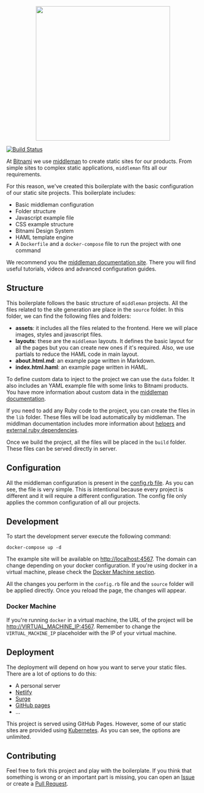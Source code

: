 <p align="center">
  <img width="350" src="https://user-images.githubusercontent.com/4056725/31936391-c0e464b6-b8b1-11e7-845b-330bf28b6376.png" />
</p>

[![Build Status](https://travis-ci.org/bitnami/middleman-boilerplate.svg?branch=master)](https://travis-ci.org/bitnami/middleman-boilerplate)

At [Bitnami](https://bitnami.com) we use [middleman](https://middlemanapp.com) to create static sites for our products. From simple sites to complex static applications, `middleman` fits all our requirements.

For this reason, we've created this boilerplate with the basic configuration of our static site projects. This boilerplate includes:

* Basic middleman configuration
* Folder structure
* Javascript example file
* CSS example structure
* Bitnami Design System
* HAML template engine
* A `Dockerfile` and a `docker-compose` file to run the project with one command

We recommend you the [middleman documentation site](https://middlemanapp.com/basics/install/). There you will find useful tutorials, videos and advanced configuration guides.

## Structure

This boilerplate follows the basic structure of `middleman` projects. All the files related to the site generation are place in the `source` folder. In this folder, we can find the following files and folders:

* **assets**: it includes all the files related to the frontend. Here we will place images, styles and javascript files.
* **layouts**: these are the `middleman` layouts. It defines the basic layout for all the pages but you can create new ones if it's required. Also, we use partials to reduce the HAML code in main layout.
* **about.html.md**: an example page written in Markdown.
* **index.html.haml**: an example page written in HAML.

To define custom data to inject to the project we can use the `data` folder. It also includes an YAML example file with some links to Bitnami products. You have more information about custom data in the [middleman documentation](https://middlemanapp.com/advanced/data-files/).

If you need to add any Ruby code to the project, you can create the files in the `lib` folder. These files will be load automatically by middleman. The middlman documentation includes more information about [helpers](https://middlemanapp.com/basics/helper-methods/) and [external ruby dependencies](https://middlemanapp.com/basics/directory-structure/#lib-directory).

Once we build the project, all the files will be placed in the `build` folder. These files can be served directly in server.

## Configuration

All the middleman configuration is present in the [config.rb file](https://github.com/bitnami/middleman-boilerplate/blob/master/config.rb). As you can see, the file is very simple. This is intentional because every project is different and it will require a different configuration. The config file only applies the common configuration of all our projects.

## Development

To start the development server execute the following command:

```
docker-compose up -d
```

The example site will be available on [http://localhost:4567](http://localhost:4567). The domain can change depending on your docker configuration. If you're using docker in a virtual machine, please check the [Docker Machine section](#docker-machine).

All the changes you perform in the `config.rb` file and the `source` folder will be applied directly. Once you reload the page, the changes will appear.

### Docker Machine

If you're running `docker` in a virtual machine, the URL of the project will be [http://VIRTUAL_MACHINE_IP:4567](http://VIRTUAL_MACHINE_IP:4567). Remember to change the `VIRTUAL_MACHINE_IP` placeholder with the IP of your virtual machine.

## Deployment

The deployment will depend on how you want to serve your static files. There are a lot of options to do this:

* A personal server
* [Netlify](https://www.netlify.com/)
* [Surge](http://surge.sh/)
* [GitHub pages](https://pages.github.com/)
* ...

This project is served using GitHub Pages. However, some of our static sites are provided using [Kubernetes](https://kubernetes.io/). As you can see, the options are unlimited.

## Contributing

Feel free to fork this project and play with the boilerplate. If you think that something is wrong or an important part is missing, you can open an [Issue](https://github.com/bitnami/middleman-boilerplate/issues/new) or create a [Pull Request](https://github.com/bitnami/middleman-boilerplate/compare).
